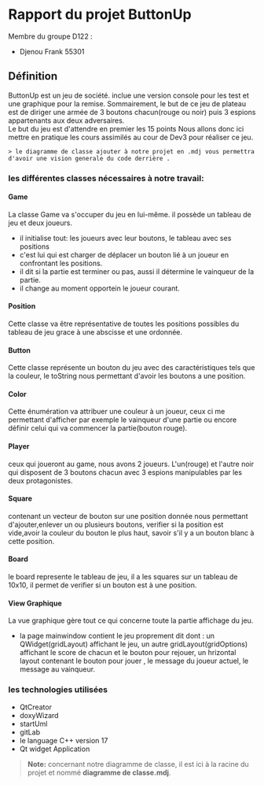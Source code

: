 
# Rapport du projet ButtonUp

Membre du groupe D122 :  
- Djenou Frank 55301

## Définition
ButtonUp est un jeu de société. inclue une version console pour les test et une graphique pour la remise. Sommairement, le but de ce jeu de plateau est de diriger une armée de 3 boutons chacun(rouge ou noir) puis 3 espions appartenants aux deux adversaires.  
Le but du jeu est d'attendre en premier les 15 points 
Nous allons donc ici mettre en pratique les cours assimilés au cour de Dev3 pour réaliser ce jeu.

	> le diagramme de classe ajouter à notre projet en .mdj vous permettra d'avoir une vision generale du code derrière .   

### les différentes classes nécessaires à notre travail:

#### Game
La classe Game va s'occuper du jeu en lui-même. il possède un tableau de jeu et deux joueurs.
- il initialise tout: les joueurs avec leur boutons, le tableau avec ses positions
- c'est lui qui est charger de déplacer un bouton lié à un joueur en confrontant les positions.
- il dit si la partie est terminer ou pas, aussi il détermine le vainqueur de la partie.
- il change au moment opportein le joueur courant.

#### Position
Cette classe va être représentative de toutes les positions possibles du tableau de jeu grace à une abscisse et une ordonnée.

#### Button
Cette classe représente un bouton du jeu avec des caractéristiques tels que la couleur, le toString nous permettant d'avoir les boutons a une position.

#### Color
Cette énumération va attribuer une couleur à un joueur, ceux ci me permettant d'afficher par exemple le vainqueur d'une partie ou encore définir celui qui va commencer la partie(bouton rouge).

#### Player
ceux qui joueront au game, nous avons 2 joueurs. L'un(rouge)  et l'autre noir qui disposent de 3 boutons chacun avec 3 espions manipulables par les deux protagonistes.

#### Square
contenant un vecteur de bouton sur une position donnée nous permettant d'ajouter,enlever un ou plusieurs boutons, verifier si la position est vide,avoir la couleur du bouton le plus haut, savoir s'il y a un bouton blanc à cette position.

#### Board
le board represente le tableau de jeu, il a les squares sur un tableau de 10x10, il permet de verifier si un bouton est à une position.

#### View Graphique
La vue graphique gère tout ce qui concerne toute la partie affichage du jeu.  
- la page mainwindow contient le jeu proprement dit dont : un QWidget(gridLayout) affichant le jeu, un autre gridLayout(gridOptions) affichant le score de chacun et le bouton pour rejouer,
un hrizontal layout contenant le bouton pour jouer , le message du joueur actuel, le message au vainqueur.

### les technologies utilisées
- QtCreator
- doxyWizard
- startUml
- gitLab
- le language C++ version 17  
- Qt widget Application 

> **Note:** concernant notre diagramme de classe, il est ici à la racine du projet et nommé **diagramme de classe.mdj**.